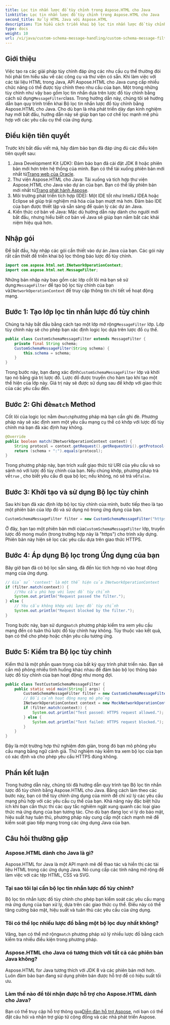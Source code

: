 ```yaml
---
title: Lọc tin nhắn lược đồ tùy chỉnh trong Aspose.HTML cho Java
linktitle: Lọc tin nhắn lược đồ tùy chỉnh trong Aspose.HTML cho Java
second_title: Xử lý HTML Java với Aspose.HTML
description: Tìm hiểu cách triển khai bộ lọc tin nhắn lược đồ tùy chỉnh trong Java bằng Aspose.HTML. Làm theo hướng dẫn từng bước của chúng tôi để có trải nghiệm ứng dụng an toàn, phù hợp.
type: docs
weight: 10
url: /vi/java/custom-schema-message-handling/custom-schema-message-filter/
---
```

## Giới thiệu
 Việc tạo ra các giải pháp tùy chỉnh đáp ứng các nhu cầu cụ thể thường đòi hỏi phải tìm hiểu sâu về các công cụ và thư viện có sẵn. Khi làm việc với các tài liệu HTML trong Java, API Aspose.HTML cho Java cung cấp nhiều chức năng có thể được tùy chỉnh theo nhu cầu của bạn. Một trong những tùy chỉnh như vậy bao gồm lọc tin nhắn dựa trên lược đồ tùy chỉnh bằng cách sử dụng`MessageFilter`class. Trong hướng dẫn này, chúng tôi sẽ hướng dẫn bạn quy trình triển khai Bộ lọc tin nhắn lược đồ tùy chỉnh bằng Aspose.HTML cho Java. Cho dù bạn là nhà phát triển dày dạn kinh nghiệm hay mới bắt đầu, hướng dẫn này sẽ giúp bạn tạo cơ chế lọc mạnh mẽ phù hợp với các yêu cầu cụ thể của ứng dụng.
## Điều kiện tiên quyết
Trước khi bắt đầu viết mã, hãy đảm bảo bạn đã đáp ứng đủ các điều kiện tiên quyết sau:
1.  Java Development Kit (JDK): Đảm bảo bạn đã cài đặt JDK 8 hoặc phiên bản mới hơn trên hệ thống của mình. Bạn có thể tải xuống phiên bản mới nhất từ[Trang web của Oracle](https://www.oracle.com/java/technologies/javase-jdk11-downloads.html).
2.  Thư viện Aspose.HTML cho Java: Tải xuống và tích hợp thư viện Aspose.HTML cho Java vào dự án của bạn. Bạn có thể lấy phiên bản mới nhất từ[Trang phát hành Aspose](https://releases.aspose.com/html/java/).
3. Môi trường phát triển tích hợp (IDE): Một IDE tốt như IntelliJ IDEA hoặc Eclipse sẽ giúp trải nghiệm mã hóa của bạn mượt mà hơn. Đảm bảo IDE của bạn được thiết lập và sẵn sàng để quản lý các dự án Java.
4. Kiến thức cơ bản về Java: Mặc dù hướng dẫn này dành cho người mới bắt đầu, nhưng hiểu biết cơ bản về Java sẽ giúp bạn nắm bắt các khái niệm hiệu quả hơn.
## Nhập gói
Để bắt đầu, hãy nhập các gói cần thiết vào dự án Java của bạn. Các gói này rất cần thiết để triển khai bộ lọc thông báo lược đồ tùy chỉnh.
```java
import com.aspose.html.net.INetworkOperationContext;
import com.aspose.html.net.MessageFilter;
```
 Những bản nhập này bao gồm các lớp cốt lõi mà bạn sẽ sử dụng:`MessageFilter` để tạo bộ lọc tùy chỉnh của bạn và`INetworkOperationContext` để truy cập thông tin chi tiết về hoạt động mạng.
## Bước 1: Tạo lớp lọc tin nhắn lược đồ tùy chỉnh
 Chúng ta hãy bắt đầu bằng cách tạo một lớp mở rộng`MessageFilter` lớp. Lớp tùy chỉnh này sẽ cho phép bạn xác định logic lọc dựa trên lược đồ cụ thể.
```java
public class CustomSchemaMessageFilter extends MessageFilter {
    private final String schema;
    CustomSchemaMessageFilter(String schema) {
        this.schema = schema;
    }
}
```
 Trong bước này, bạn đang xác định`CustomSchemaMessageFilter` lớp và khởi tạo nó bằng giá trị lược đồ. Lược đồ được truyền cho hàm tạo khi tạo một thể hiện của lớp này. Giá trị này sẽ được sử dụng sau để khớp với giao thức của các yêu cầu đến.
##  Bước 2: Ghi đè`match` Method
 Cốt lõi của logic lọc nằm ở`match`phương pháp mà bạn cần ghi đè. Phương pháp này sẽ xác định xem một yêu cầu mạng cụ thể có khớp với lược đồ tùy chỉnh mà bạn đã xác định hay không.
```java
@Override
public boolean match(INetworkOperationContext context) {
    String protocol = context.getRequest().getRequestUri().getProtocol();
    return (schema + ":").equals(protocol);
}
```
 Trong phương pháp này, bạn trích xuất giao thức từ URI của yêu cầu và so sánh nó với lược đồ tùy chỉnh của bạn. Nếu chúng khớp, phương pháp trả về`true` , cho biết yêu cầu đi qua bộ lọc; nếu không, nó sẽ trả về`false`.
## Bước 3: Khởi tạo và sử dụng Bộ lọc tùy chỉnh
Sau khi bạn đã xác định lớp bộ lọc tùy chỉnh của mình, bước tiếp theo là tạo một phiên bản của lớp đó và sử dụng nó trong ứng dụng của bạn.
```java
CustomSchemaMessageFilter filter = new CustomSchemaMessageFilter("https");
```
 Ở đây, bạn tạo một phiên bản mới của`CustomSchemaMessageFilter` lớp, truyền lược đồ mong muốn (trong trường hợp này là "https") cho trình xây dựng. Phiên bản này hiện sẽ lọc các yêu cầu dựa trên giao thức HTTPS.
## Bước 4: Áp dụng Bộ lọc trong Ứng dụng của bạn
Bây giờ bạn đã có bộ lọc sẵn sàng, đã đến lúc tích hợp nó vào hoạt động mạng của ứng dụng.
```java
// Giả sử 'context' là một thể hiện của INetworkOperationContext
if (filter.match(context)) {
    //Yêu cầu phù hợp với lược đồ tùy chỉnh
    System.out.println("Request passed the filter.");
} else {
    // Yêu cầu không khớp với lược đồ tùy chỉnh
    System.out.println("Request blocked by the filter.");
}
```
 Trong bước này, bạn sử dụng`match` phương pháp kiểm tra xem yêu cầu mạng đến có tuân thủ lược đồ tùy chỉnh hay không. Tùy thuộc vào kết quả, bạn có thể cho phép hoặc chặn yêu cầu tương ứng.
## Bước 5: Kiểm tra Bộ lọc tùy chỉnh
Kiểm thử là một phần quan trọng của bất kỳ quy trình phát triển nào. Bạn sẽ cần mô phỏng nhiều tình huống khác nhau để đảm bảo bộ lọc thông báo lược đồ tùy chỉnh của bạn hoạt động như mong đợi.
```java
public class TestCustomSchemaMessageFilter {
    public static void main(String[] args) {
        CustomSchemaMessageFilter filter = new CustomSchemaMessageFilter("https");
        // Bối cảnh hoạt động mạng mô phỏng
        INetworkOperationContext context = new MockNetworkOperationContext("https");
        if (filter.match(context)) {
            System.out.println("Test passed: HTTPS request allowed.");
        } else {
            System.out.println("Test failed: HTTPS request blocked.");
        }
    }
}
```
Đây là một trường hợp thử nghiệm đơn giản, trong đó bạn mô phỏng yêu cầu mạng bằng ngữ cảnh giả. Thử nghiệm này kiểm tra xem bộ lọc của bạn có xác định và cho phép yêu cầu HTTPS đúng không.
## Phần kết luận
Trong hướng dẫn này, chúng tôi đã hướng dẫn quy trình tạo Bộ lọc tin nhắn lược đồ tùy chỉnh bằng Aspose.HTML cho Java. Bằng cách làm theo các bước này, bạn có thể tùy chỉnh ứng dụng của mình để chỉ xử lý các yêu cầu mạng phù hợp với các yêu cầu cụ thể của bạn. Khả năng này đặc biệt hữu ích khi bạn cần thực thi các quy tắc nghiêm ngặt xung quanh các loại giao thức mà ứng dụng của bạn tương tác. Cho dù bạn đang lọc vì lý do bảo mật, hiệu suất hay tuân thủ, phương pháp này cung cấp một cách mạnh mẽ để kiểm soát giao tiếp mạng trong các ứng dụng Java của bạn.
## Câu hỏi thường gặp
### Aspose.HTML dành cho Java là gì?
Aspose.HTML for Java là một API mạnh mẽ để thao tác và hiển thị các tài liệu HTML trong các ứng dụng Java. Nó cung cấp các tính năng mở rộng để làm việc với các tệp HTML, CSS và SVG.
### Tại sao tôi lại cần bộ lọc tin nhắn lược đồ tùy chỉnh?
Bộ lọc tin nhắn lược đồ tùy chỉnh cho phép bạn kiểm soát các yêu cầu mạng mà ứng dụng của bạn xử lý, dựa trên các giao thức cụ thể. Điều này có thể tăng cường bảo mật, hiệu suất và tuân thủ các yêu cầu của ứng dụng.
### Tôi có thể lọc nhiều lược đồ bằng một bộ lọc duy nhất không?
 Vâng, bạn có thể mở rộng`match` phương pháp xử lý nhiều lược đồ bằng cách kiểm tra nhiều điều kiện trong phương pháp.
### Aspose.HTML cho Java có tương thích với tất cả các phiên bản Java không?
Aspose.HTML for Java tương thích với JDK 8 và các phiên bản mới hơn. Luôn đảm bảo bạn đang sử dụng phiên bản được hỗ trợ để có hiệu suất tối ưu.
### Làm thế nào để tôi nhận được hỗ trợ cho Aspose.HTML dành cho Java?
 Bạn có thể truy cập hỗ trợ thông qua[Diễn đàn hỗ trợ Aspose](https://forum.aspose.com/c/html/29), nơi bạn có thể đặt câu hỏi và nhận trợ giúp từ cộng đồng và các nhà phát triển Aspose.